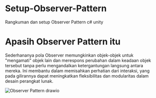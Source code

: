 # Setup-Observer-Pattern
Rangkuman dan setup Observer Pattern c# unity
# Apasih Observer Pattern itu
Sederhananya pola Observer memungkinkan objek-objek untuk "mengamati" objek lain dan merespons perubahan dalam keadaan objek tersebut tanpa perlu mengandalkan ketergantungan langsung antara mereka. Ini membantu dalam memisahkan perhatian dari interaksi, yang pada gilirannya dapat meningkatkan fleksibilitas dan modularitas dalam desain perangkat lunak.


![Observer Pattern drawio](https://github.com/TaufiqRahmanHakim/Setup-Observer-Pattern/assets/112629423/445808d4-3fbe-49a1-ac1e-b013053fb56a)
